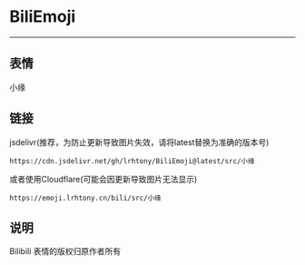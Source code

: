 # BiliEmoji
---
## 表情
小缘
## 链接
jsdelivr(推荐，为防止更新导致图片失效，请将latest替换为准确的版本号)
```
https://cdn.jsdelivr.net/gh/lrhtony/BiliEmoji@latest/src/小缘
```
或者使用Cloudflare(可能会因更新导致图片无法显示)
```
https://emoji.lrhtony.cn/bili/src/小缘
```
## 说明
Bilibili 表情的版权归原作者所有

